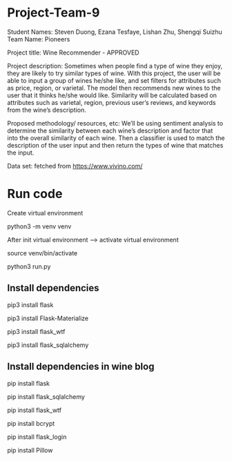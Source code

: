 # Project-Team-9
Student Names: Steven Duong,​ ​Ezana Tesfaye, Lishan Zhu, Shengqi Suizhu
Team Name: Pioneers
 
Project title: Wine Recommender  - APPROVED
 
Project description: Sometimes when people find a type of wine they enjoy, they are likely to try similar types of wine.
With this project, the user will be able to input a group of wines he/she like, and set filters for attributes such as price, region, or varietal. The model then recommends new wines to the user that it thinks he/she would like. Similarity will be calculated based on attributes such as varietal, region, previous user’s reviews, and keywords from the wine’s description.
 
Proposed methodology/ resources, etc: We’ll be using sentiment analysis to determine the similarity between each wine’s description and factor that into the overall similarity of each wine. Then a classifier is used to match the description of the user input and then return the types of wine that matches the input.
 
Data set: fetched from https://www.vivino.com/



# Run code

Create virtual environment 

python3 -m venv venv

After init virtual environment --> activate virtual environment

source venv/bin/activate

python3 run.py


## Install dependencies

pip3 install flask

pip3 install Flask-Materialize

pip3 install flask_wtf

pip3 install flask_sqlalchemy


## Install dependencies in wine blog
pip install flask

pip install flask_sqlalchemy

pip install flask_wtf

pip install bcrypt

pip install flask_login

pip install Pillow

 
 


